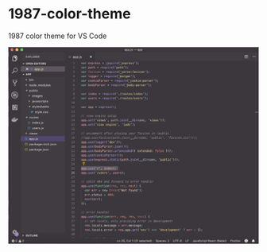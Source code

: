 # 1987-color-theme

1987 color theme for VS Code

![1987 screenshot](https://raw.githubusercontent.com/ann-liu/1987-color-theme/master/images/1987-screenshot.png)
